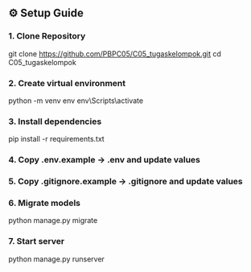 ## ⚙️ Setup Guide

### 1. Clone Repository
git clone https://github.com/PBPC05/C05_tugaskelompok.git
cd C05_tugaskelompok

### 2. Create virtual environment
python -m venv env
env\Scripts\activate

### 3. Install dependencies
pip install -r requirements.txt

### 4. Copy .env.example → .env and update values

### 5. Copy .gitignore.example → .gitignore and update values

### 6. Migrate models
python manage.py migrate

### 7. Start server
python manage.py runserver
